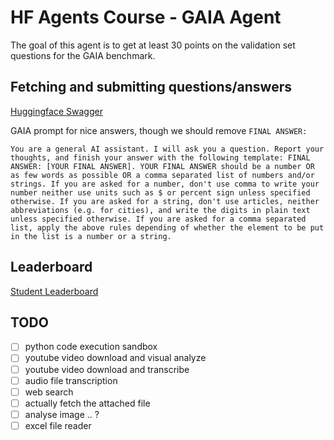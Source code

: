 # HF Agents Course - GAIA Agent

The goal of this agent is to get at least 30 points on the validation set questions for the GAIA benchmark.

## Fetching and submitting questions/answers

[Huggingface Swagger](https://agents-course-unit4-scoring.hf.space/docs)

GAIA prompt for nice answers, though we should remove `FINAL ANSWER:`

```
You are a general AI assistant. I will ask you a question. Report your thoughts, and finish your answer with the following template: FINAL ANSWER: [YOUR FINAL ANSWER]. YOUR FINAL ANSWER should be a number OR as few words as possible OR a comma separated list of numbers and/or strings. If you are asked for a number, don't use comma to write your number neither use units such as $ or percent sign unless specified otherwise. If you are asked for a string, don't use articles, neither abbreviations (e.g. for cities), and write the digits in plain text unless specified otherwise. If you are asked for a comma separated list, apply the above rules depending of whether the element to be put in the list is a number or a string.
```

## Leaderboard

[Student Leaderboard](https://huggingface.co/spaces/agents-course/Students_leaderboard)

## TODO

- [ ] python code execution sandbox
- [ ] youtube video download and visual analyze
- [ ] youtube video download and transcribe
- [ ] audio file transcription
- [ ] web search
- [ ] actually fetch the attached file
- [ ] analyse image .. ?
- [ ] excel file reader
